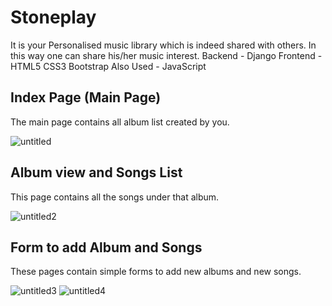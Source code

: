 # Stoneplay 
It is your Personalised music library which is indeed shared with others. In this way one can share his/her music interest.
Backend - Django
Frontend - HTML5 CSS3 Bootstrap
Also Used - JavaScript

## Index Page (Main Page)
The main page contains all album list created by you.

![untitled](https://user-images.githubusercontent.com/28502097/28982756-8fecb506-7974-11e7-97ea-184d7c11ef0b.png)

## Album view and Songs List
This page contains all the songs under that album.

![untitled2](https://user-images.githubusercontent.com/28502097/28982754-8fdfb428-7974-11e7-979c-d0c30038a735.png)

## Form to add Album and Songs
These pages contain simple forms to add new albums and new songs.

![untitled3](https://user-images.githubusercontent.com/28502097/28982753-8fdf51b8-7974-11e7-9088-06132a922ef3.png)
![untitled4](https://user-images.githubusercontent.com/28502097/28982755-8fe85786-7974-11e7-987b-058f5d900275.png)

